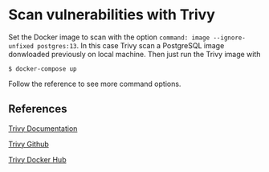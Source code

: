 # Scan vulnerabilities with Trivy

Set the Docker image to scan with the option `command: image --ignore-unfixed postgres:13`. In this case Trivy scan a PostgreSQL image donwloaded previously on local machine. Then just run the Trivy image with

~~~
$ docker-compose up
~~~

Follow the reference to see more command options.

## References

[Trivy Documentation](https://aquasecurity.github.io/trivy/v0.16.0/)

[Trivy Github](https://github.com/aquasecurity/trivy)

[Trivy Docker Hub](https://hub.docker.com/r/aquasec/trivy)